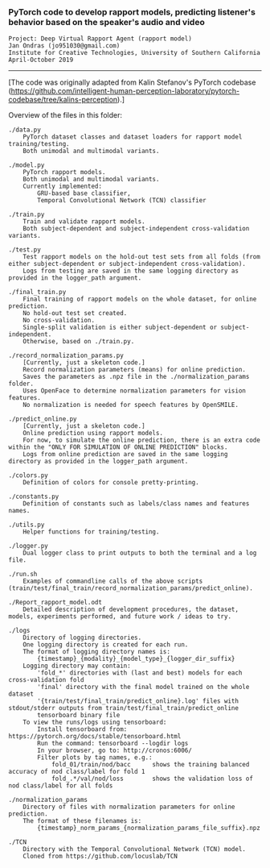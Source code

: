 ### PyTorch code to develop rapport models, predicting listener's behavior based on the speaker's audio and video

	Project: Deep Virtual Rapport Agent (rapport model)
	Jan Ondras (jo951030@gmail.com)
	Institute for Creative Technologies, University of Southern California
	April-October 2019
------------


[The code was originally adapted from Kalin Stefanov's PyTorch codebase (https://github.com/intelligent-human-perception-laboratory/pytorch-codebase/tree/kalins-perception).]

Overview of the files in this folder:

	./data.py
		PyTorch dataset classes and dataset loaders for rapport model training/testing.
		Both unimodal and multimodal variants.

	./model.py
		PyTorch rapport models.
		Both unimodal and multimodal variants.
		Currently implemented:
			GRU-based base classifier,
			Temporal Convolutional Network (TCN) classifier

	./train.py
		Train and validate rapport models.
		Both subject-dependent and subject-independent cross-validation variants.

	./test.py
		Test rapport models on the hold-out test sets from all folds (from either subject-dependent or subject-independent cross-validation).
		Logs from testing are saved in the same logging directory as provided in the logger_path argument.

	./final_train.py
		Final training of rapport models on the whole dataset, for online prediction.
		No hold-out test set created.
		No cross-validation.
		Single-split validation is either subject-dependent or subject-independent.
		Otherwise, based on ./train.py.

	./record_normalization_params.py
		[Currently, just a skeleton code.]
		Record normalization parameters (means) for online prediction.
		Saves the parameters as .npz file in the ./normalization_params folder.
		Uses OpenFace to determine normalization parameters for vision features.
		No normalization is needed for speech features by OpenSMILE.

	./predict_online.py
		[Currently, just a skeleton code.]
		Online prediction using rapport models.
		For now, to simulate the online prediction, there is an extra code within the "ONLY FOR SIMULATION OF ONLINE PREDICTION" blocks.
		Logs from online prediction are saved in the same logging directory as provided in the logger_path argument.

	./colors.py
		Definition of colors for console pretty-printing.

	./constants.py
		Definition of constants such as labels/class names and features names.

	./utils.py
		Helper functions for training/testing.

	./logger.py
		Dual logger class to print outputs to both the terminal and a log file.

	./run.sh
		Examples of commandline calls of the above scripts (train/test/final_train/record_normalization_params/predict_online).

	./Report_rapport_model.odt
		Detailed description of development procedures, the dataset, models, experiments performed, and future work / ideas to try.

	./logs
		Directory of logging directories. 
		One logging directory is created for each run.
		The format of logging directory names is:
			{timestamp}_{modality}_{model_type}_{logger_dir_suffix}
		Logging directory may contain:
			'fold_*' directories with (last and best) models for each cross-validation fold
			'final' directory with the final model trained on the whole dataset
			'{train/test/final_train/predict_online}.log' files with stdout/stderr outputs from train/test/final_train/predict_online
			tensorboard binary file
		To view the runs/logs using tensorboard:
			Install tensorboard from: https://pytorch.org/docs/stable/tensorboard.html
			Run the command: tensorboard --logdir logs
			In your browser, go to: http://cronos:6006/
			Filter plots by tag names, e.g.:
				fold_01/train/nod/bacc		shows the training balanced accuracy of nod class/label for fold 1
				fold_.*/val/nod/loss		shows the validation loss of nod class/label for all folds

	./normalization_params
		Directory of files with normalization parameters for online prediction.
		The format of these filenames is:
			{timestamp}_norm_params_{normalization_params_file_suffix}.npz

	./TCN
		Directory with the Temporal Convolutional Network (TCN) model. 
		Cloned from https://github.com/locuslab/TCN
